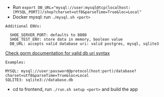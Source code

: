 * Run `export DB_URL="mysql://user:mysql@tcp(localhost:[MYSQL_PORT])/shop?charset=utf8&parseTime=True&loc=Local"`
* Docker mysql: run `./mysql.sh <port>`

```
Additional ENVs:

  SHOE_SERVER_PORT: defaults to 8080
  SHOE_TEST_ENV: store data in memory, boolean value
  DB_URL: accepts valid database uri: valid postgres, mysql, sqlite3
```
[Check gorm documentation for valid db uri syntax](http://doc.gorm.io/database.html#connecting-to-a-database)

```
Examples:

MYSQL: mysql://user:password@protocol(host:port)/database?charset=utf8&parseTime=True&loc=Local
SQLITE3: sqlite3://database.db
```

* cd to frontend, run `./run.sh setup <port>` and build the app
